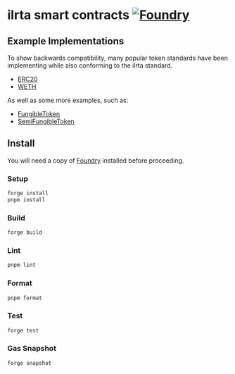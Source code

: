 # ilrta smart contracts [![Foundry][foundry-badge]][foundry]

[foundry]: https://getfoundry.sh/
[foundry-badge]: https://img.shields.io/badge/Built%20with-Foundry-FFDB1C.svg

## Example Implementations

To show backwards compatibility, many popular token standards have been implementing while also conforming to the ilrta standard.

- [ERC20](https://github.com/kyscott18/ilrta/blob/main/src/examples/ERC20.sol)
- [WETH](https://github.com/kyscott18/ilrta/blob/main/src/examples/WETH.sol)

As well as some more examples, such as:

- [FungibleToken](https://github.com/kyscott18/ilrta/blob/main/src/examples/FungibleToken.sol)
- [SemiFungibleToken](https://github.com/kyscott18/ilrta/blob/main/src/examples/SemiFungibleToken.sol)

## Install

You will need a copy of [Foundry](https://getfoundry.sh/) installed before proceeding.

### Setup

```sh
forge install
pnpm install
```

### Build

```sh
forge build
```

### Lint

```sh
pnpm lint
```

### Format

```sh
pnpm format
```

### Test

```sh
forge test
```

### Gas Snapshot

```sh
forge snapshot
```
